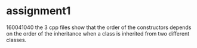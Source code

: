 # assignment1
160041040
the 3 cpp files show that the order of the constructors depends on the order of the inheritance when a class is inherited from two different classes.
